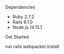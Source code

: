Dependencies

- Ruby 2.7.2
- Rails 6.1.0
- Node.js 14.15.1

Get Started

run rails webpacker:install
